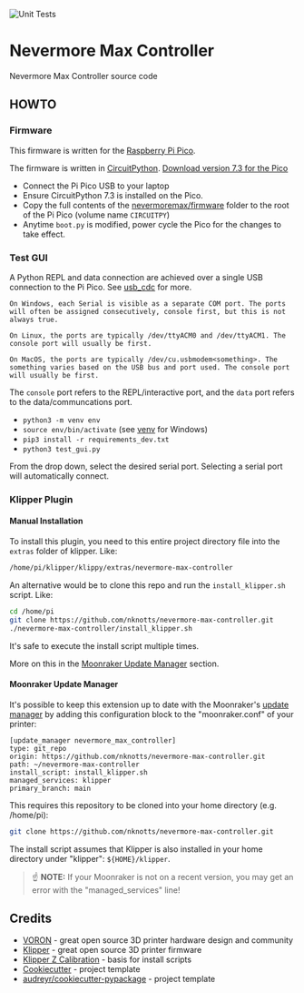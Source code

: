 ![Unit Tests](https://github.com/nknotts/nevermore-max-controller/actions/workflows/python.yml/badge.svg)

# Nevermore Max Controller

Nevermore Max Controller source code

## HOWTO

### Firmware

This firmware is written for the [Raspberry Pi Pico](https://www.raspberrypi.com/products/raspberry-pi-pico/).

The firmware is written in [CircuitPython](https://docs.circuitpython.org/en/7.3.x/README.html). [Download version 7.3 for the Pico](https://circuitpython.org/board/raspberry_pi_pico/)

* Connect the Pi Pico USB to your laptop
* Ensure CircuitPython 7.3 is installed on the Pico.
* Copy the full contents of the [nevermoremax/firmware](nevermoremax/firmware) folder to the root of the Pi Pico (volume name `CIRCUITPY`)
* Anytime `boot.py` is modified, power cycle the Pico for the changes to take effect.


### Test GUI

A Python REPL and data connection are achieved over a single USB connection to the Pi Pico. See [usb_cdc](https://docs.circuitpython.org/en/7.3.x/shared-bindings/usb_cdc/index.html#module-usb_cdc) for more.

```
On Windows, each Serial is visible as a separate COM port. The ports will often be assigned consecutively, console first, but this is not always true.

On Linux, the ports are typically /dev/ttyACM0 and /dev/ttyACM1. The console port will usually be first.

On MacOS, the ports are typically /dev/cu.usbmodem<something>. The something varies based on the USB bus and port used. The console port will usually be first.
```

The `console` port refers to the REPL/interactive port, and the `data` port refers to the data/communcations port.

 * `python3 -m venv env`
 * `source env/bin/activate` (see [venv](https://docs.python.org/3/library/venv.html) for Windows)
 * `pip3 install -r requirements_dev.txt`
 * `python3 test_gui.py`

From the drop down, select the desired serial port. Selecting a serial port will automatically connect.

### Klipper Plugin

#### Manual Installation

To install this plugin, you need to this entire project directory file into the `extras`
folder of klipper. Like:

```bash
/home/pi/klipper/klippy/extras/nevermore-max-controller
```

An alternative would be to clone this repo and run the `install_klipper.sh` script. Like:

```bash
cd /home/pi
git clone https://github.com/nknotts/nevermore-max-controller.git
./nevermore-max-controller/install_klipper.sh
```

It's safe to execute the install script multiple times.

More on this in the [Moonraker Update Manager](#moonraker-update-manager) section.

#### Moonraker Update Manager

It's possible to keep this extension up to date with the Moonraker's [update manager](https://github.com/Arksine/moonraker/blob/master/docs/configuration.md#update_manager) by
adding this configuration block to the "moonraker.conf" of your printer:

```text
[update_manager nevermore_max_controller]
type: git_repo
origin: https://github.com/nknotts/nevermore-max-controller.git
path: ~/nevermore-max-controller
install_script: install_klipper.sh
managed_services: klipper
primary_branch: main
```

This requires this repository to be cloned into your home directory (e.g. /home/pi):

```bash
git clone https://github.com/nknotts/nevermore-max-controller.git
```

The install script assumes that Klipper is also installed in your home directory under
"klipper": `${HOME}/klipper`.

>:point_up: **NOTE:** If your Moonraker is not on a recent version, you may get an error
> with the "managed_services" line!


## Credits

* [VORON](https://vorondesign.com/) - great open source 3D printer hardware design and community
* [Klipper](https://github.com/Klipper3d/klipper) - great open source 3D printer firmware
* [Klipper Z Calibration](https://github.com/protoloft/klipper_z_calibration) - basis for install scripts
* [Cookiecutter](https://github.com/audreyr/cookiecutter) - project template
* [audreyr/cookiecutter-pypackage](https://github.com/audreyr/cookiecutter-pypackage) - project template
